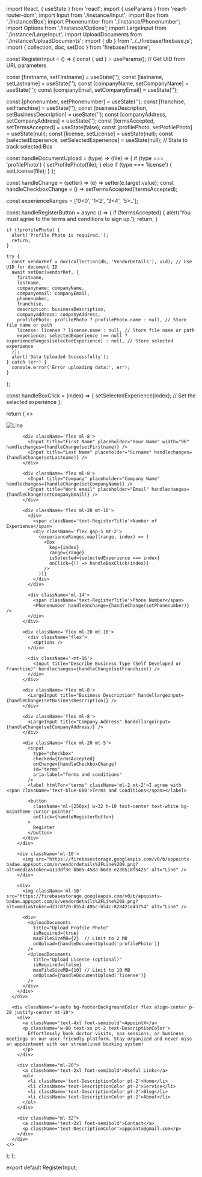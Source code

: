 import React, { useState } from 'react';
import { useParams } from 'react-router-dom';
import Input from './instance/Input';
import Box from './instance/Box';
import Phonenumber from './instance/Phonenumber';
import Options from './instance/Options';
import LargeInput from './instance/LargeInput';
import UploadDocuments from './instance/UploadDocuments';
import { db } from '../../firebase/firebase.js';
import { collection, doc, setDoc } from 'firebase/firestore';

const RegisterInput = () => {
  const { uid } = useParams(); // Get UID from URL parameters

  const [firstname, setFirstname] = useState('');
  const [lastname, setLastname] = useState('');
  const [companyName, setCompanyName] = useState('');
  const [companyEmail, setCompanyEmail] = useState('');

  const [phonenumber, setPhonenumber] = useState('');
  const [franchise, setFranchise] = useState('');
  const [businessDescription, setBusinessDescription] = useState('');
  const [companyAddress, setCompanyAddress] = useState('');
  const [termsAccepted, setTermsAccepted] = useState(false);
  const [profilePhoto, setProfilePhoto] = useState(null);
  const [license, setLicense] = useState(null);
  const [selectedExperience, setSelectedExperience] = useState(null); // State to track selected Box

  const handleDocumentUpload = (type) => (file) => {
    if (type === 'profilePhoto') {
      setProfilePhoto(file);
    } else if (type === 'license') {
      setLicense(file);
    }
  };

  const handleChange = (setter) => (e) => setter(e.target.value);
  const handleCheckboxChange = () => setTermsAccepted(!termsAccepted);

  const experienceRanges = ['0<0', '1<2', '3<4', '5>..'];

  const handleRegisterButton = async () => {
    if (!termsAccepted) {
      alert('You must agree to the terms and conditions to sign up.');
      return;
    }

    if (!profilePhoto) {
      alert('Profile Photo is required.');
      return;
    }

    try {
      const vendorRef = doc(collection(db, 'VendorDetails'), uid); // Use UID for document ID
      await setDoc(vendorRef, {
        firstname,
        lastname,
        companyname: companyName,
        companyemail: companyEmail,
        phonenumber,
        franchise,
        description: businessDescription,
        companyaddress: companyAddress,
        profilePhoto: profilePhoto ? profilePhoto.name : null, // Store file name or path
        license: license ? license.name : null, // Store file name or path
        experience: selectedExperience !== null ? experienceRanges[selectedExperience] : null, // Store selected experience
      });
      alert('Data Uploaded Successfully');
    } catch (err) {
      console.error('Error uploading data:', err);
    }
  };

  const handleBoxClick = (index) => {
    setSelectedExperience(index); // Set the selected experience
  };

  return (
    <>
      <div className='flex mt-10'>
        <div>
          <img className='ml-20' src="https://firebasestorage.googleapis.com/v0/b/appointx-badae.appspot.com/o/vendordetails%2FLine%207.png?alt=media&token=9a459838-0bb4-4f3b-9715-b806a454b051" alt="Line" />

          <div className='flex ml-8'>
            <Input title="First Name" placeholder="Your Name" width="96" handlechanges={handleChange(setFirstname)} />
            <Input title="Last Name" placeholder="Surname" handlechanges={handleChange(setLastname)} />
          </div>

          <div className='flex ml-8'>
            <Input title="Company" placeholder="Company Name" handlechanges={handleChange(setCompanyName)} />
            <Input title="Work email" placeholder="Email" handlechanges={handleChange(setCompanyEmail)} />
          </div>

          <div className='flex ml-20 mt-10'>
            <div>
              <span className='text-RegisterTitle'>Number of Experience</span>
              <div className='flex gap-5 mt-2'>
                {experienceRanges.map((range, index) => (
                  <Box
                    key={index}
                    range={range}
                    isSelected={selectedExperience === index}
                    onClick={() => handleBoxClick(index)}
                  />
                ))}
              </div>
            </div>

            <div className='ml-14'>
              <span className='text-RegisterTitle'>Phone Number</span>
              <Phonenumber handleonchange={handleChange(setPhonenumber)} />
            </div>
          </div>

          <div className='flex ml-20 mt-10'>
            <div className='flex'>
              <Options />
            </div>

            <div className='-mt-16'>
              <Input title="Describe Business Type (Self Developed or Franchise)" handlechanges={handleChange(setFranchise)} />
            </div>
          </div>

          <div className='flex ml-8'>
            <LargeInput title="Business Description" handellargeinput={handleChange(setBusinessDescription)} />
          </div>

          <div className='flex ml-8'>
            <LargeInput title="Company Address" handellargeinput={handleChange(setCompanyAddress)} />
          </div>

          <div className='flex ml-20 mt-5'>
            <input
              type="checkbox"
              checked={termsAccepted}
              onChange={handleCheckboxChange}
              id="terms"
              aria-label="Terms and conditions"
            />
            <label htmlFor="terms" className='ml-2 mt-2'>I agree with <span className='text-blue-600'>Terms and Conditions</span></label>

            <button
              className='ml-[250px] w-32 h-10 text-center text-white bg-maintheme cursor-pointer'
              onClick={handleRegisterButton}
            >
              Register
            </button>
          </div>
        </div>

        <div className='ml-10'>
          <img src="https://firebasestorage.googleapis.com/v0/b/appointx-badae.appspot.com/o/vendordetails%2FLine%209.png?alt=media&token=a11ddf3e-bb85-458a-b6d6-e238518f5425" alt="Line" />
        </div>

        <div>
          <img className='ml-10' src="https://firebasestorage.googleapis.com/v0/b/appointx-badae.appspot.com/o/vendordetails%2FLine%208.png?alt=media&token=d23c8720-8554-49bc-b54c-828421e43754" alt="Line" />

          <div>
            <UploadDocuments 
              title="Upload Profile Photo" 
              isRequired={true} 
              maxFileSizeMB={2}  // Limit to 2 MB
              onUpload={handleDocumentUpload('profilePhoto')}
            />
            <UploadDocuments 
              title="Upload Licence (optional)" 
              isRequired={false} 
              maxFileSizeMB={10} // Limit to 10 MB
              onUpload={handleDocumentUpload('license')}
            />
          </div>
        </div>
      </div>

      <div className="w-auto bg-footerBackgroundColor flex align-center p-20 justify-center mt-10">
        <div>
          <a className='text-4xl font-semibold'>AppointX</a>
          <p className='w-80 text-xs pt-2 text-DescriptionColor'>
            Effortlessly book doctor visits, spa sessions, or business meetings on our user-friendly platform. Stay organized and never miss an appointment with our streamlined booking system!
          </p>
        </div>

        <div className="ml-20">
          <a className='text-2xl font-semibold'>Useful Links</a>
          <ul>
            <li className='text-DescriptionColor pt-2'>Home</li>
            <li className='text-DescriptionColor pt-2'>Service</li>
            <li className='text-DescriptionColor pt-2'>Blog</li>
            <li className='text-DescriptionColor pt-2'>About</li>
          </ul>
        </div>

        <div className="ml-32">
          <a className='text-2xl font-semibold'>Contact</a>
          <p className='text-DescriptionColor'>appointx@gmail.com</p>
        </div>
      </div>
    </>
  );
};

export default RegisterInput;
